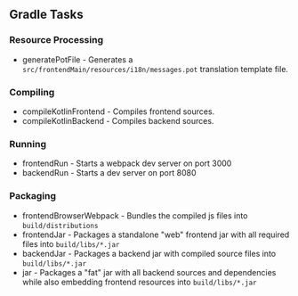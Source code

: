 ## Gradle Tasks

### Resource Processing
* generatePotFile - Generates a `src/frontendMain/resources/i18n/messages.pot` translation template file.
### Compiling
* compileKotlinFrontend - Compiles frontend sources.
* compileKotlinBackend - Compiles backend sources.
### Running
* frontendRun - Starts a webpack dev server on port 3000
* backendRun - Starts a dev server on port 8080
### Packaging
* frontendBrowserWebpack - Bundles the compiled js files into `build/distributions`
* frontendJar - Packages a standalone "web" frontend jar with all required files into `build/libs/*.jar`
* backendJar - Packages a backend jar with compiled source files into `build/libs/*.jar`
* jar - Packages a "fat" jar with all backend sources and dependencies while also embedding frontend resources into `build/libs/*.jar`
